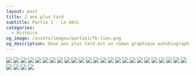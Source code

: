 ```yaml
---
layout: post
title: 2 ans plus tard
subtitle: Partie 1 - Le déni
categories:
  - Histoire
og_image: /assets/images/partie1/fb-lien.png
og_description: Deux ans plus tard est un roman graphique autobiographique sur l'endométriose.
---
```


<img src="/assets/images/partie1/01- (1).png">
<img src="/assets/images/partie1/01- (2).png">
<img src="/assets/images/partie1/01- (3).png">
<img src="/assets/images/partie1/01- (4).png">
<img src="/assets/images/partie1/01- (5).png">
<img src="/assets/images/partie1/01- (6).png">
<img src="/assets/images/partie1/01- (7).png">
<img src="/assets/images/partie1/01- (8).png">
<img src="/assets/images/partie1/01- (9).png">
<img src="/assets/images/partie1/01- (10).png">
<img src="/assets/images/partie1/01- (11).png">
<img src="/assets/images/partie1/01- (12).png">
<img src="/assets/images/partie1/01- (13).png">
<img src="/assets/images/partie1/01- (14).png">
<img src="/assets/images/partie1/01- (15).png">
<img src="/assets/images/partie1/01- (16).png">
<img src="/assets/images/partie1/01- (17).png">
<img src="/assets/images/partie1/01- (18).png">
<img src="/assets/images/partie1/01- (19).png">
<img src="/assets/images/partie1/01- (20).png">
<img src="/assets/images/partie1/01- (21).png">
<img src="/assets/images/partie1/01- (22).png">
<img src="/assets/images/partie1/01- (23).png">
<img src="/assets/images/partie1/01- (24).png">
<img src="/assets/images/partie1/01- (25).png">
<img src="/assets/images/partie1/01- (26).png">
<img src="/assets/images/partie1/01- (27).png">
<img src="/assets/images/partie1/01- (28).png">
<img src="/assets/images/partie1/01- (29).png">